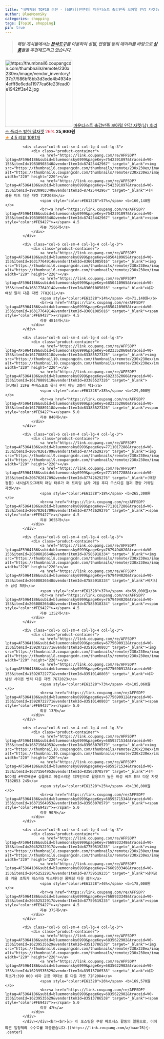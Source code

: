 ```yaml
---
title: "네파패딩 TOP10 추천 - [60대][전연령] 마운티스트 촉감만족 보아털 안감 자켓(남) 후리스 플리스 방한 털자켓"
author: BlueMoonSky
categories: shopping
tags: [Top10, shopping]
pin: true
---
```


> ##### 해당 게시물에서는 [**분석도구**](https://itemscout.io/)를 이용하여 **성별**, **연령별** 등의 데이터를 바탕으로 [**상품**](https://link.coupang.com/a/baae76)들을 추천해드리고 있습니다.
<div class="container"><div class="row">
            <div class="col-6 col-sm-4 col-lg-4 col-lg-3">
                <div class="product-container">
                    <a href="https://link.coupang.com/re/AFFSDP?lptag=AF5964186&subid=bluemoonsky6999&pageKey=6956662747&traceid=V0-153&itemId=16920527005&vendorItemId=84098390478" target="_blank"><img src="https://thumbnail6.coupangcdn.com/thumbnails/remote/230x230ex/image/vendor_inventory/37c7/586bf8bb3d3ede4b4934e4efff8e6eda11977ea6fe23fead0e1942ff3a42.jpg" alt="https://thumbnail6.coupangcdn.com/thumbnails/remote/230x230ex/image/vendor_inventory/37c7/586bf8bb3d3ede4b4934e4efff8e6eda11977ea6fe23fead0e1942ff3a42.jpg" width="220" height="220"></a>
                    <a href="https://link.coupang.com/re/AFFSDP?lptag=AF5964186&subid=bluemoonsky6999&pageKey=6956662747&traceid=V0-153&itemId=16920527005&vendorItemId=84098390478" target="_blank">마운티스트 촉감만족 보아털 안감 자켓(남) 후리스 플리스 방한 털자켓</a>
                    <span style="color:#E61328">26%</span> <b>25,900원</b>
                    <br><a href="https://link.coupang.com/re/AFFSDP?lptag=AF5964186&subid=bluemoonsky6999&pageKey=6956662747&traceid=V0-153&itemId=16920527005&vendorItemId=84098390478" target="_blank"><span style="color:#FE9427">★</span> 4.5
                    리뷰 1081개</a>
                </div>
            </div>
            
            <div class="col-6 col-sm-4 col-lg-4 col-lg-3">
                <div class="product-container">
                    <a href="https://link.coupang.com/re/AFFSDP?lptag=AF5964186&subid=bluemoonsky6999&pageKey=7542391897&traceid=V0-153&itemId=19830903340&vendorItemId=87425442967" target="_blank"><img src="https://thumbnail6.coupangcdn.com/thumbnails/remote/230x230ex/image/vendor_inventory/12f5/5c36af9d59c9ab0ba68b8446ac2c73be4d7e913c227f4d862721c331fa30.jpg" alt="https://thumbnail6.coupangcdn.com/thumbnails/remote/230x230ex/image/vendor_inventory/12f5/5c36af9d59c9ab0ba68b8446ac2c73be4d7e913c227f4d862721c331fa30.jpg" width="220" height="220"></a>
                    <a href="https://link.coupang.com/re/AFFSDP?lptag=AF5964186&subid=bluemoonsky6999&pageKey=7542391897&traceid=V0-153&itemId=19830903340&vendorItemId=87425442967" target="_blank">네파 공용 미드 다운 자켓 7JF2084</a>
                    <span style="color:#E61328">57%</span> <b>160,140원</b>
                    <br><a href="https://link.coupang.com/re/AFFSDP?lptag=AF5964186&subid=bluemoonsky6999&pageKey=7542391897&traceid=V0-153&itemId=19830903340&vendorItemId=87425442967" target="_blank"><span style="color:#FE9427">★</span> 4.5
                    리뷰 7566개</a>
                </div>
            </div>
            
            <div class="col-6 col-sm-4 col-lg-4 col-lg-3">
                <div class="product-container">
                    <a href="https://link.coupang.com/re/AFFSDP?lptag=AF5964186&subid=bluemoonsky6999&pageKey=6850410965&traceid=V0-153&itemId=16317764914&vendorItemId=83601085016" target="_blank"><img src="https://thumbnail6.coupangcdn.com/thumbnails/remote/230x230ex/image/vendor_inventory/33e0/bd1546e743f0a768ca1ef65072a8606a1b56cb72a3900e1eceb869a0ab6f.jpg" alt="https://thumbnail6.coupangcdn.com/thumbnails/remote/230x230ex/image/vendor_inventory/33e0/bd1546e743f0a768ca1ef65072a8606a1b56cb72a3900e1eceb869a0ab6f.jpg" width="220" height="220"></a>
                    <a href="https://link.coupang.com/re/AFFSDP?lptag=AF5964186&subid=bluemoonsky6999&pageKey=6850410965&traceid=V0-153&itemId=16317764914&vendorItemId=83601085016" target="_blank">네파 여성 알리 다운 자켓 7F82011</a>
                    <span style="color:#E61328">14%</span> <b>71,140원</b>
                    <br><a href="https://link.coupang.com/re/AFFSDP?lptag=AF5964186&subid=bluemoonsky6999&pageKey=6850410965&traceid=V0-153&itemId=16317764914&vendorItemId=83601085016" target="_blank"><span style="color:#FE9427">★</span> 4.5
                    리뷰 4814개</a>
                </div>
            </div>
            
            <div class="col-6 col-sm-4 col-lg-4 col-lg-3">
                <div class="product-container">
                    <a href="https://link.coupang.com/re/AFFSDP?lptag=AF5964186&subid=bluemoonsky6999&pageKey=6823352060&traceid=V0-153&itemId=16178889118&vendorItemId=83385527326" target="_blank"><img src="https://thumbnail10.coupangcdn.com/thumbnails/remote/230x230ex/image/vendor_inventory/eb3a/7d0c3b97cca2985af12e1091cf2df383f93ebba0b5ba4c639193fef6b0b3.jpg" alt="https://thumbnail10.coupangcdn.com/thumbnails/remote/230x230ex/image/vendor_inventory/eb3a/7d0c3b97cca2985af12e1091cf2df383f93ebba0b5ba4c639193fef6b0b3.jpg" width="220" height="220"></a>
                    <a href="https://link.coupang.com/re/AFFSDP?lptag=AF5964186&subid=bluemoonsky6999&pageKey=6823352060&traceid=V0-153&itemId=16178889118&vendorItemId=83385527326" target="_blank">[PUMA] 22FW 푸마스포츠 유니 푸퍼 패딩 3컬러 택1</a>
                    <span style="color:#E61328">38%</span> <b>129,000원</b>
                    <br><a href="https://link.coupang.com/re/AFFSDP?lptag=AF5964186&subid=bluemoonsky6999&pageKey=6823352060&traceid=V0-153&itemId=16178889118&vendorItemId=83385527326" target="_blank"><span style="color:#FE9427">★</span> 5.0
                    리뷰 840개</a>
                </div>
            </div>
            
            <div class="col-6 col-sm-4 col-lg-4 col-lg-3">
                <div class="product-container">
                    <a href="https://link.coupang.com/re/AFFSDP?lptag=AF5964186&subid=bluemoonsky6999&pageKey=7711017288&traceid=V0-153&itemId=20670261709&vendorItemId=87742629276" target="_blank"><img src="https://thumbnail9.coupangcdn.com/thumbnails/remote/230x230ex/image/vendor_inventory/da2e/24ac8841b5c81a1cb8b7a6857457241919367ec8668ef472e71b2371d1e9.png" alt="https://thumbnail9.coupangcdn.com/thumbnails/remote/230x230ex/image/vendor_inventory/da2e/24ac8841b5c81a1cb8b7a6857457241919367ec8668ef472e71b2371d1e9.png" width="220" height="220"></a>
                    <a href="https://link.coupang.com/re/AFFSDP?lptag=AF5964186&subid=bluemoonsky6999&pageKey=7711017288&traceid=V0-153&itemId=20670261709&vendorItemId=87742629276" target="_blank">(매장정품) 내셔널지오그래픽 패딩 타루가 퍼 트리밍 남자 겨울 후디 구스다운 점퍼 경량 거위털 자켓</a>
                    <span style="color:#E61328">18%</span> <b>265,300원</b>
                    <br><a href="https://link.coupang.com/re/AFFSDP?lptag=AF5964186&subid=bluemoonsky6999&pageKey=7711017288&traceid=V0-153&itemId=20670261709&vendorItemId=87742629276" target="_blank"><span style="color:#FE9427">★</span> 4.5
                    리뷰 3655개</a>
                </div>
            </div>
            
            <div class="col-6 col-sm-4 col-lg-4 col-lg-3">
                <div class="product-container">
                    <a href="https://link.coupang.com/re/AFFSDP?lptag=AF5964186&subid=bluemoonsky6999&pageKey=7679494020&traceid=V0-153&itemId=20508026648&vendorItemId=87585918334" target="_blank"><img src="https://thumbnail8.coupangcdn.com/thumbnails/remote/230x230ex/image/vendor_inventory/c89d/578c504e4eadc6d15d81ec40dd21473d528486aa31e58e830217fb556d04.jpg" alt="https://thumbnail8.coupangcdn.com/thumbnails/remote/230x230ex/image/vendor_inventory/c89d/578c504e4eadc6d15d81ec40dd21473d528486aa31e58e830217fb556d04.jpg" width="220" height="220"></a>
                    <a href="https://link.coupang.com/re/AFFSDP?lptag=AF5964186&subid=bluemoonsky6999&pageKey=7679494020&traceid=V0-153&itemId=20508026648&vendorItemId=87585918334" target="_blank">비지니스 남성 패딩</a>
                    <span style="color:#E61328">37%</span> <b>59,000원</b>
                    <br><a href="https://link.coupang.com/re/AFFSDP?lptag=AF5964186&subid=bluemoonsky6999&pageKey=7679494020&traceid=V0-153&itemId=20508026648&vendorItemId=87585918334" target="_blank"><span style="color:#FE9427">★</span> 4.5
                    리뷰 1352개</a>
                </div>
            </div>
            
            <div class="col-6 col-sm-4 col-lg-4 col-lg-3">
                <div class="product-container">
                    <a href="https://link.coupang.com/re/AFFSDP?lptag=AF5964186&subid=bluemoonsky6999&pageKey=6775690912&traceid=V0-153&itemId=15920722771&vendorItemId=83510140803" target="_blank"><img src="https://thumbnail8.coupangcdn.com/thumbnails/remote/230x230ex/image/vendor_inventory/d6f1/4a03ff88e88ae5e95f88f9957ac85c2270f92b1c80f136aac812e08737f7.jpg" alt="https://thumbnail8.coupangcdn.com/thumbnails/remote/230x230ex/image/vendor_inventory/d6f1/4a03ff88e88ae5e95f88f9957ac85c2270f92b1c80f136aac812e08737f7.jpg" width="220" height="220"></a>
                    <a href="https://link.coupang.com/re/AFFSDP?lptag=AF5964186&subid=bluemoonsky6999&pageKey=6775690912&traceid=V0-153&itemId=15920722771&vendorItemId=83510140803" target="_blank">네파 남성 사이폰 벤치 다운 자켓 7G72023</a>
                    <span style="color:#E61328">73%</span> <b>105,060원</b>
                    <br><a href="https://link.coupang.com/re/AFFSDP?lptag=AF5964186&subid=bluemoonsky6999&pageKey=6775690912&traceid=V0-153&itemId=15920722771&vendorItemId=83510140803" target="_blank"><span style="color:#FE9427">★</span> 5.0
                    리뷰 13개</a>
                </div>
            </div>
            
            <div class="col-6 col-sm-4 col-lg-4 col-lg-3">
                <div class="product-container">
                    <a href="https://link.coupang.com/re/AFFSDP?lptag=AF5964186&subid=bluemoonsky6999&pageKey=6859571534&traceid=V0-153&itemId=16371564953&vendorItemId=83563070579" target="_blank"><img src="https://thumbnail10.coupangcdn.com/thumbnails/remote/230x230ex/image/vendor_inventory/77bf/ec12ec3fab89e4f0636a15629c82702697c4bb799e239c5a5e7029756d69.jpg" alt="https://thumbnail10.coupangcdn.com/thumbnails/remote/230x230ex/image/vendor_inventory/77bf/ec12ec3fab89e4f0636a15629c82702697c4bb799e239c5a5e7029756d69.jpg" width="220" height="220"></a>
                    <a href="https://link.coupang.com/re/AFFSDP?lptag=AF5964186&subid=bluemoonsky6999&pageKey=6859571534&traceid=V0-153&itemId=16371564953&vendorItemId=83563070579" target="_blank">네파 NC야탑 #무료배송# 심플하고 여성스러운 디자인으로 활용도가 높은 여성 씨즈 튜브 다운 자켓 7I82053 245</a>
                    <span style="color:#E61328">25%</span> <b>130,800원</b>
                    <br><a href="https://link.coupang.com/re/AFFSDP?lptag=AF5964186&subid=bluemoonsky6999&pageKey=6859571534&traceid=V0-153&itemId=16371564953&vendorItemId=83563070579" target="_blank"><span style="color:#FE9427">★</span> 5.0
                    리뷰 90개</a>
                </div>
            </div>
            
            <div class="col-6 col-sm-4 col-lg-4 col-lg-3">
                <div class="product-container">
                    <a href="https://link.coupang.com/re/AFFSDP?lptag=AF5964186&subid=bluemoonsky6999&pageKey=7668933348&traceid=V0-153&itemId=20452522917&vendorItemId=87759519235" target="_blank"><img src="https://thumbnail8.coupangcdn.com/thumbnails/remote/230x230ex/image/vendor_inventory/fabc/5c8faa82404ddd2a0a4d23d86ae5591bf1a3be253f274c2f4ab3aadfa85b.jpg" alt="https://thumbnail8.coupangcdn.com/thumbnails/remote/230x230ex/image/vendor_inventory/fabc/5c8faa82404ddd2a0a4d23d86ae5591bf1a3be253f274c2f4ab3aadfa85b.jpg" width="220" height="220"></a>
                    <a href="https://link.coupang.com/re/AFFSDP?lptag=AF5964186&subid=bluemoonsky6999&pageKey=7668933348&traceid=V0-153&itemId=20452522917&vendorItemId=87759519235" target="_blank">남여공용 겨울 초특가 레스터G 익스페디션 롱패딩 다운 점퍼</a>
                    <span style="color:#E61328">46%</span> <b>178,000원</b>
                    <br><a href="https://link.coupang.com/re/AFFSDP?lptag=AF5964186&subid=bluemoonsky6999&pageKey=7668933348&traceid=V0-153&itemId=20452522917&vendorItemId=87759519235" target="_blank"><span style="color:#FE9427">★</span> 4.5
                    리뷰 375개</a>
                </div>
            </div>
            
            <div class="col-6 col-sm-4 col-lg-4 col-lg-3">
                <div class="product-container">
                    <a href="https://link.coupang.com/re/AFFSDP?lptag=AF5964186&subid=bluemoonsky6999&pageKey=6835622902&traceid=V0-153&itemId=16239535629&vendorItemId=83513786538" target="_blank"><img src="https://thumbnail6.coupangcdn.com/thumbnails/remote/230x230ex/image/vendor_inventory/ce29/dac637f1d482fb5aa3d7a1feb151d0a31e405711aedb16adb9a6adcf6f2c.jpg" alt="https://thumbnail6.coupangcdn.com/thumbnails/remote/230x230ex/image/vendor_inventory/ce29/dac637f1d482fb5aa3d7a1feb151d0a31e405711aedb16adb9a6adcf6f2c.jpg" width="220" height="220"></a>
                    <a href="https://link.coupang.com/re/AFFSDP?lptag=AF5964186&subid=bluemoonsky6999&pageKey=6835622902&traceid=V0-153&itemId=16239535629&vendorItemId=83513786538" target="_blank">네파 최초가:399 000 네파 공용 액티브 롱 다운 자켓 7IF2084</a>
                    <span style="color:#E61328">26%</span> <b>169,570원</b>
                    <br><a href="https://link.coupang.com/re/AFFSDP?lptag=AF5964186&subid=bluemoonsky6999&pageKey=6835622902&traceid=V0-153&itemId=16239535629&vendorItemId=83513786538" target="_blank"><span style="color:#FE9427">★</span> 5.0
                    리뷰 4개</a>
                </div>
            </div>
            </div></div><br><br>[👉 이 포스팅은 쿠팡 파트너스 활동의 일환으로, 이에 따른 일정액의 수수료를 제공받습니다.](https://link.coupang.com/a/baae76){: .center}
